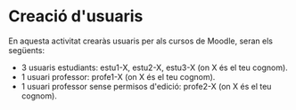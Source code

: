 # Creació d'usuaris

En aquesta activitat crearàs usuaris per als cursos de Moodle, seran els següents:

- 3 usuaris estudiants: estu1-X, estu2-X, estu3-X (on X és el teu cognom).
- 1 usuari professor: profe1-X (on X és el teu cognom).
- 1 usuari professor sense permisos d'edició: profe2-X (on X és el teu cognom).

  
